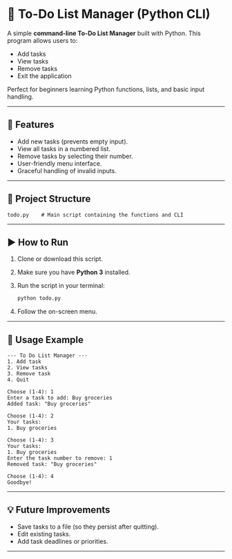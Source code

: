 # 📝 To-Do List Manager (Python CLI)

A simple **command-line To-Do List Manager** built with Python. This program allows users to:

* Add tasks
* View tasks
* Remove tasks
* Exit the application

Perfect for beginners learning Python functions, lists, and basic input handling.

---

## 🚀 Features

* Add new tasks (prevents empty input).
* View all tasks in a numbered list.
* Remove tasks by selecting their number.
* User-friendly menu interface.
* Graceful handling of invalid inputs.

---

## 📂 Project Structure

```
todo.py    # Main script containing the functions and CLI
```

---

## ▶️ How to Run

1. Clone or download this script.
2. Make sure you have **Python 3** installed.
3. Run the script in your terminal:

   ```bash
   python todo.py
   ```
4. Follow the on-screen menu.

---

## 📖 Usage Example

```
--- To Do List Manager ---
1. Add task
2. View tasks
3. Remove task
4. Quit

Choose (1-4): 1
Enter a task to add: Buy groceries
Added task: "Buy groceries"

Choose (1-4): 2
Your tasks:
1. Buy groceries

Choose (1-4): 3
Your tasks:
1. Buy groceries
Enter the task number to remove: 1
Removed task: "Buy groceries"

Choose (1-4): 4
Goodbye!
```

---

## 💡 Future Improvements

* Save tasks to a file (so they persist after quitting).
* Edit existing tasks.
* Add task deadlines or priorities.

---

